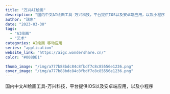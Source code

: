 ```yaml
---
title: "万兴AI绘画"
description: "国内中文AI绘画工具-万兴科技，平台提供IOS以及安卓端应用，以及小程序 "
author: "瑞东"
date: "2023-03-30"
tags:
  - "AI绘画"
  - "艺术"
categories: AI绘画 移动应用
series: "application"
website_link: "https://aigc.wondershare.cn/"
color: "#008DE1"

thumb_image: "/img/a777b88bdc84c8fbdf7c8c85556e1236.png"
cover_image: "/img/a777b88bdc84c8fbdf7c8c85556e1236.png"
---
```


国内中文AI绘画工具-万兴科技，平台提供IOS以及安卓端应用，以及小程序 